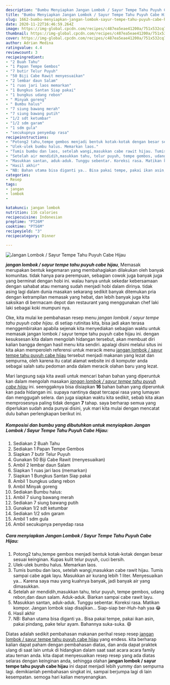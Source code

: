 ```yaml
---
description: "Bumbu Menyiapkan Jangan Lombok / Sayur Tempe Tahu Puyuh Cabe Hijau, Enak Banget"
title: "Bumbu Menyiapkan Jangan Lombok / Sayur Tempe Tahu Puyuh Cabe Hijau, Enak Banget"
slug: 1662-bumbu-menyiapkan-jangan-lombok-sayur-tempe-tahu-puyuh-cabe-hijau-enak-banget
date: 2020-11-22T16:46:59.264Z
image: https://img-global.cpcdn.com/recipes/c487ea5eae41200a/751x532cq70/jangan-lombok-sayur-tempe-tahu-puyuh-cabe-hijau-foto-resep-utama.jpg
thumbnail: https://img-global.cpcdn.com/recipes/c487ea5eae41200a/751x532cq70/jangan-lombok-sayur-tempe-tahu-puyuh-cabe-hijau-foto-resep-utama.jpg
cover: https://img-global.cpcdn.com/recipes/c487ea5eae41200a/751x532cq70/jangan-lombok-sayur-tempe-tahu-puyuh-cabe-hijau-foto-resep-utama.jpg
author: Adrian Medina
ratingvalue: 4.4
reviewcount: 3
recipeingredient:
- "2 Buah Tahu"
- "1 Papan Tempe Gembos"
- "7 butir Telur Puyuh"
- "50 Biji Cabe Rawit menyesuaikan"
- "2 lembar daun Salam"
- "1 ruas jari laos memarkan"
- "1 Bungkus Santan Siap pakai"
- "1 bungkus udang rebon"
- " Minyak goreng"
- " Bumbu halus"
- "7 siung bawang merah"
- "7 siung bawang putih"
- "1/2 sdt ketumbar"
- "1/2 sdm garam"
- "1 sdm gula"
- "secukupnya penyedap rasa"
recipeinstructions:
- "Potong2 tahu,tempe gembos menjadi bentuk kotak-kotak dengan besar sesuai keinginan. Kupas kulit telur puyuh, cuci bersih."
- "Ulek-ulek bumbu halus. Memarkan laos."
- "Tumis bumbu dan laos, setelah wangi,masukkan cabe rawit hijau. Tumis sampai cabe agak layu. Masukkan air kurang lebih 1 liter. Menyesuaikan ya... Karena saya mau yang kuahnya banyak, jadi banyak air yang dimasukkan."
- "Setelah air mendidih,masukkan tahu, telur puyuh, tempe gembos, udang rebon,dan daun salam. Aduk-aduk. Biarkan sampai cabe rawit layu."
- "Masukkan santan, aduk-aduk. Tunggu sebentar. Koreksi rasa. Matikan kompor. Jangan lombok siap disajikan... Siap-siap ber-Huh-hah yaa 😂"
- "Hasil akhir"
- "NB: Bahan utama bisa diganti ya.. Bisa pakai tempe, pakai ikan asin, pakai pindang, pake telur ayam. Bahannya suka-suka. 😄"
categories:
- Resep
tags:
- jangan
- lombok
- 

katakunci: jangan lombok  
nutrition: 116 calories
recipecuisine: Indonesian
preptime: "PT26M"
cooktime: "PT56M"
recipeyield: "3"
recipecategory: Dinner

---
```



![Jangan Lombok / Sayur Tempe Tahu Puyuh Cabe Hijau](https://img-global.cpcdn.com/recipes/c487ea5eae41200a/751x532cq70/jangan-lombok-sayur-tempe-tahu-puyuh-cabe-hijau-foto-resep-utama.jpg)

<b><i>jangan lombok / sayur tempe tahu puyuh cabe hijau</i></b>, Memasak merupakan bentuk kegemaran yang membahagiakan dilakukan oleh banyak komunitas. tidak hanya para perempuan, sebagian cowok juga banyak juga yang berminat dengan hobi ini. walau hanya untuk sekedar kebersamaan dengan sahabat atau memang sudah menjadi hobi dalam dirinya. tidak asing lagi dalam dunia masakan sekarang sedikit banyak ditemukan pria dengan ketrampilan memasak yang hebat, dan lebih banyak juga kita saksikan di bermacam depot dan restaurant yang menggunakan chef laki laki sebagai koki mumpuni nya.

Oke, kita mulai ke pembahasan resep menu <i>jangan lombok / sayur tempe tahu puyuh cabe hijau</i>. di setiap rutinitas kita, bisa jadi akan terasa menggembirakan apabila sejenak kita menyediakan sebagian waktu untuk memasak jangan lombok / sayur tempe tahu puyuh cabe hijau ini. dengan kesuksesan kita dalam mengolah hidangan tersebut, akan membuat diri kalian bangga dengan hasil menu kita sendiri. apalagi disini melalui situs ini kita akan memperoleh referensi untuk meracik menu <u>jangan lombok / sayur tempe tahu puyuh cabe hijau</u> tersebut menjadi makanan yang lezat dan sempurna, oleh karena itu catat alamat website ini di komputer anda sebagai salah satu pedoman anda dalam meracik olahan baru yang lezat.




Mari langsung saja kita awali untuk mencari bahan bahan yang diperuntuk kan dalam mengolah masakan <u><i>jangan lombok / sayur tempe tahu puyuh cabe hijau</i></u> ini. seenggaknya bisa disiapkan <b>16</b> bahan bahan yang diperuntuk kan pada hidangan ini. supaya nantinya dapat tercapai rasa yang lumayan dan menggugah selera. dan juga siapkan waktu kita sedikit, sebab kita akan memprosesnya paling tidak dengan <b>7</b> tahap. saya berharap semua yang diperlukan sudah anda punyai disini, yuk mari kita mulai dengan mencatat dulu bahan perlengkapan berikut ini.

<!--inarticleads1-->

##### Komposisi dan bumbu yang dibutuhkan untuk menyiapkan Jangan Lombok / Sayur Tempe Tahu Puyuh Cabe Hijau:

1. Sediakan 2 Buah Tahu
1. Sediakan 1 Papan Tempe Gembos
1. Siapkan 7 butir Telur Puyuh
1. Gunakan 50 Biji Cabe Rawit (menyesuaikan)
1. Ambil 2 lembar daun Salam
1. Siapkan 1 ruas jari laos (memarkan)
1. Siapkan 1 Bungkus Santan Siap pakai
1. Ambil 1 bungkus udang rebon
1. Ambil  Minyak goreng
1. Sediakan  Bumbu halus:
1. Ambil 7 siung bawang merah
1. Sediakan 7 siung bawang putih
1. Gunakan 1/2 sdt ketumbar
1. Sediakan 1/2 sdm garam
1. Ambil 1 sdm gula
1. Ambil secukupnya penyedap rasa




<!--inarticleads2-->

##### Cara menyiapkan Jangan Lombok / Sayur Tempe Tahu Puyuh Cabe Hijau:

1. Potong2 tahu,tempe gembos menjadi bentuk kotak-kotak dengan besar sesuai keinginan. Kupas kulit telur puyuh, cuci bersih.
1. Ulek-ulek bumbu halus. Memarkan laos.
1. Tumis bumbu dan laos, setelah wangi,masukkan cabe rawit hijau. Tumis sampai cabe agak layu. Masukkan air kurang lebih 1 liter. Menyesuaikan ya... Karena saya mau yang kuahnya banyak, jadi banyak air yang dimasukkan.
1. Setelah air mendidih,masukkan tahu, telur puyuh, tempe gembos, udang rebon,dan daun salam. Aduk-aduk. Biarkan sampai cabe rawit layu.
1. Masukkan santan, aduk-aduk. Tunggu sebentar. Koreksi rasa. Matikan kompor. Jangan lombok siap disajikan... Siap-siap ber-Huh-hah yaa 😂
1. Hasil akhir
1. NB: Bahan utama bisa diganti ya.. Bisa pakai tempe, pakai ikan asin, pakai pindang, pake telur ayam. Bahannya suka-suka. 😄




Diatas adalah sedikit pembahasan makanan perihal resep resep <u>jangan lombok / sayur tempe tahu puyuh cabe hijau</u> yang endess. kita berharap kalian dapat paham dengan pembahasan diatas, dan anda dapat praktek ulang di saat lain untuk di hidangkan dalam saat saat acara acara family atau teman anda. kita dapat menyesuaikan resep resep yang ada diatas selaras dengan keinginan anda, sehingga olahan <b>jangan lombok / sayur tempe tahu puyuh cabe hijau</b> ini dapat menjadi lebih yummy dan sempurna lagi. demikianlah pembahasan singkat ini, sampai berjumpa lagi di lain kesempatan. semoga hari kalian menyenangkan.
